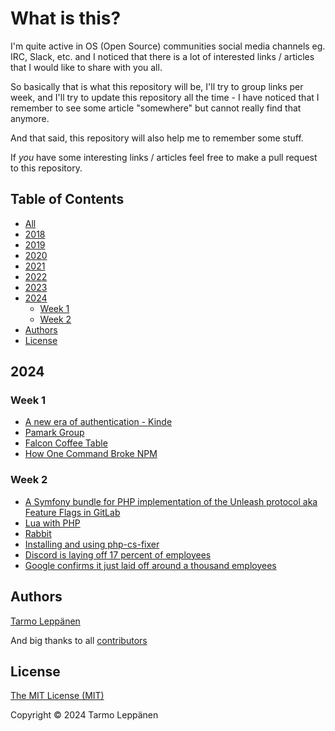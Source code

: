 # What is this?

I'm quite active in OS (Open Source) communities social media channels eg. IRC, Slack, etc. and I 
noticed that there is a lot of interested links / articles that I would like to share with you all.

So basically that is what this repository will be, I'll try to group links per week, and I'll try to
update this repository all the time - I have noticed that I remember to see some article "somewhere"
but cannot really find that anymore.

And that said, this repository will also help me to remember some stuff.

If _you_ have some interesting links / articles feel free to make a pull request to this repository.

## Table of Contents

  * [All](all.md)
  * [2018](2018.md)
  * [2019](2019.md)
  * [2020](2020.md)
  * [2021](2021.md)
  * [2022](2022.md)
  * [2023](2023.md)
  * [2024](#2024)
    * [Week 1](#week-1)
    * [Week 2](#week-2)
  * [Authors](#authors)
  * [License](#license)

## 2024

### Week 1

- [A new era of authentication - Kinde](https://kinde.com/)
- [Pamark Group](https://www.pamark.fi/)
- [Falcon Coffee Table](https://bricknerd.com/home/falcon-coffee-table-10-2016)
- [How One Command Broke NPM](https://www.youtube.com/watch?v=IzqtWTMFv9Y)

### Week 2

- [A Symfony bundle for PHP implementation of the Unleash protocol aka Feature Flags in GitLab](https://github.com/Unleash/unleash-client-symfony)
- [Lua with PHP](https://www.php.net/manual/en/book.lua.php)
- [Rabbit](https://www.rabbit.tech/)
- [Installing and using php-cs-fixer](https://www.strangebuzz.com/en/blog/installing-and-using-php-cs-fixer)
- [Discord is laying off 17 percent of employees](https://www.theverge.com/2024/1/11/24034705/discord-layoffs-17-percent-employees)
- [Google confirms it just laid off around a thousand employees](https://www.theverge.com/2024/1/11/24034124/google-layoffs-engineering-assistant-hardware)

## Authors

[Tarmo Leppänen](https://github.com/tarlepp)

And big thanks to all [contributors](https://github.com/tarlepp/links-of-the-week/graphs/contributors)

## License

[The MIT License (MIT)](LICENSE)

Copyright © 2024 Tarmo Leppänen
